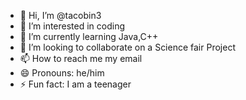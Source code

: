 - 👋 Hi, I’m @tacobin3
- 👀 I’m interested in coding
- 🌱 I’m currently learning Java,C++
- 💞️ I’m looking to collaborate on a Science fair Project
- 📫 How to reach me my email
- 😄 Pronouns: he/him
- ⚡ Fun fact: I am a teenager

<!---
tacobin3/tacobin3 is a ✨ special ✨ repository because its `README.md` (this file) appears on your GitHub profile.
You can click the Preview link to take a look at your changes.
--->
